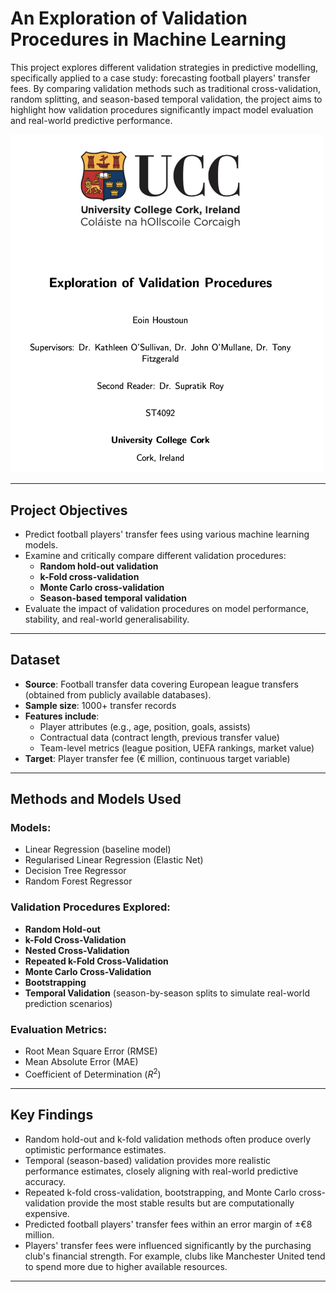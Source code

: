 # An Exploration of Validation Procedures in Machine Learning

This project explores different validation strategies in predictive modelling, specifically applied to a case study: forecasting football players' transfer fees. By comparing validation methods such as traditional cross-validation, random splitting, and season-based temporal validation, the project aims to highlight how validation procedures significantly impact model evaluation and real-world predictive performance.

<img src="docs/assets/cover.png" width="500"/>

---

## Project Objectives

- Predict football players' transfer fees using various machine learning models.
- Examine and critically compare different validation procedures:
  - **Random hold-out validation**
  - **k-Fold cross-validation**
  - **Monte Carlo cross-validation**
  - **Season-based temporal validation**
- Evaluate the impact of validation procedures on model performance, stability, and real-world generalisability.

---

## Dataset

- **Source**: Football transfer data covering European league transfers (obtained from publicly available databases).
- **Sample size**: 1000+ transfer records
- **Features include**:
  - Player attributes (e.g., age, position, goals, assists)
  - Contractual data (contract length, previous transfer value)
  - Team-level metrics (league position, UEFA rankings, market value)
- **Target**: Player transfer fee (€ million, continuous target variable)

---

## Methods and Models Used

### Models:

- Linear Regression (baseline model)
- Regularised Linear Regression (Elastic Net)
- Decision Tree Regressor
- Random Forest Regressor

### Validation Procedures Explored:

- **Random Hold-out** 
- **k-Fold Cross-Validation**
- **Nested Cross-Validation**
- **Repeated k-Fold Cross-Validation** 
- **Monte Carlo Cross-Validation**
- **Bootstrapping**
- **Temporal Validation** (season-by-season splits to simulate real-world prediction scenarios)

### Evaluation Metrics:

- Root Mean Square Error (RMSE)
- Mean Absolute Error (MAE)
- Coefficient of Determination ($R^2$)

---

## Key Findings

- Random hold-out and k-fold validation methods often produce overly optimistic performance estimates.
- Temporal (season-based) validation provides more realistic performance estimates, closely aligning with real-world predictive accuracy.
- Repeated k-fold cross-validation, bootstrapping, and Monte Carlo cross-validation provide the most stable results but are computationally expensive.
- Predicted football players' transfer fees within an error margin of ±€8 million.
- Players' transfer fees were influenced significantly by the purchasing club's financial strength. For example, clubs like Manchester United tend to spend more due to higher available resources.

---



